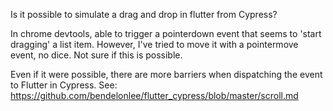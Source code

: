 Is it possible to simulate a drag and drop in flutter from Cypress?

In chrome devtools, able to trigger a pointerdown event that seems to 'start dragging' a list item. However, I've tried to move it with a pointermove event, no dice. Not sure if this is possible. 

Even if it were possible, there are more barriers when dispatching the event to Flutter in Cypress. See: https://github.com/bendelonlee/flutter_cypress/blob/master/scroll.md
